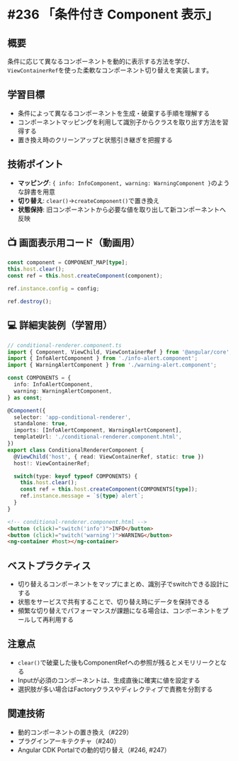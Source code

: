 # #236 「条件付き Component 表示」

## 概要
条件に応じて異なるコンポーネントを動的に表示する方法を学び、`ViewContainerRef`を使った柔軟なコンポーネント切り替えを実装します。

## 学習目標
- 条件によって異なるコンポーネントを生成・破棄する手順を理解する
- コンポーネントマッピングを利用して識別子からクラスを取り出す方法を習得する
- 置き換え時のクリーンアップと状態引き継ぎを把握する

## 技術ポイント
- **マッピング**: `{ info: InfoComponent, warning: WarningComponent }`のような辞書を用意
- **切り替え**: `clear()`→`createComponent()`で置き換え
- **状態保持**: 旧コンポーネントから必要な値を取り出して新コンポーネントへ反映

## 📺 画面表示用コード（動画用）

```typescript
const component = COMPONENT_MAP[type];
this.host.clear();
const ref = this.host.createComponent(component);
```

```typescript
ref.instance.config = config;
```

```typescript
ref.destroy();
```

## 💻 詳細実装例（学習用）
```typescript
// conditional-renderer.component.ts
import { Component, ViewChild, ViewContainerRef } from '@angular/core';
import { InfoAlertComponent } from './info-alert.component';
import { WarningAlertComponent } from './warning-alert.component';

const COMPONENTS = {
  info: InfoAlertComponent,
  warning: WarningAlertComponent,
} as const;

@Component({
  selector: 'app-conditional-renderer',
  standalone: true,
  imports: [InfoAlertComponent, WarningAlertComponent],
  templateUrl: './conditional-renderer.component.html',
})
export class ConditionalRendererComponent {
  @ViewChild('host', { read: ViewContainerRef, static: true })
  host!: ViewContainerRef;

  switch(type: keyof typeof COMPONENTS) {
    this.host.clear();
    const ref = this.host.createComponent(COMPONENTS[type]);
    ref.instance.message = `${type} alert`;
  }
}
```

```html
<!-- conditional-renderer.component.html -->
<button (click)="switch('info')">INFO</button>
<button (click)="switch('warning')">WARNING</button>
<ng-container #host></ng-container>
```

## ベストプラクティス
- 切り替えるコンポーネントをマップにまとめ、識別子でswitchできる設計にする
- 状態をサービスで共有することで、切り替え時にデータを保持できる
- 頻繁な切り替えでパフォーマンスが課題になる場合は、コンポーネントをプールして再利用する

## 注意点
- `clear()`で破棄した後もComponentRefへの参照が残るとメモリリークとなる
- Inputが必須のコンポーネントは、生成直後に確実に値を設定する
- 選択肢が多い場合はFactoryクラスやディレクティブで責務を分割する

## 関連技術
- 動的コンポーネントの置き換え（#229）
- プラグインアーキテクチャ（#240）
- Angular CDK Portalでの動的切り替え（#246, #247）
